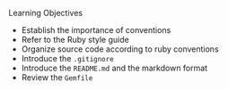 Learning Objectives

* Establish the importance of conventions
* Refer to the Ruby style guide
* Organize source code according to ruby conventions
* Introduce the `.gitignore`
* Introduce the `README.md` and the markdown format
* Review the `Gemfile`
